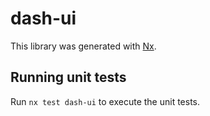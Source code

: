 # dash-ui

This library was generated with [Nx](https://nx.dev).

## Running unit tests

Run `nx test dash-ui` to execute the unit tests.
